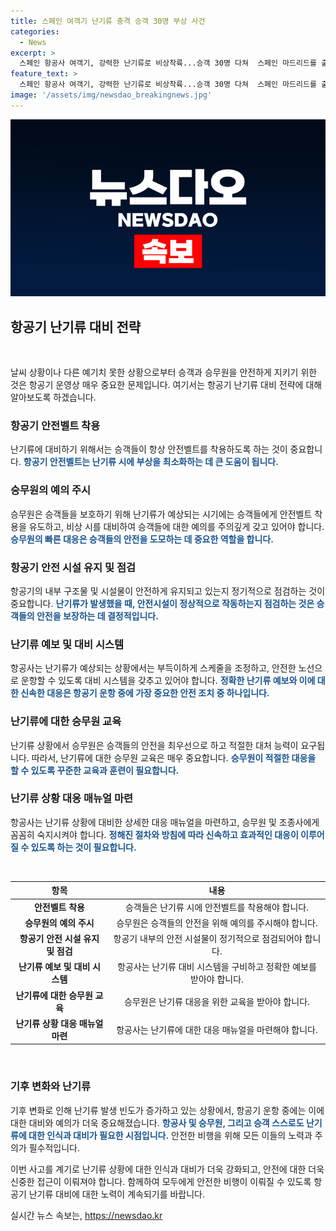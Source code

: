 ```yaml
---
title: 스페인 여객기 난기류 충격 승객 30명 부상 사건
categories:
  - News
excerpt: >
  스페인 항공사 여객기, 강력한 난기류로 비상착륙...승객 30명 다쳐  스페인 마드리드를 출발한 스페인 항공사 에어유로파의 여객기가 우루과이 몬테비데오로 향하던 중 강력한 난기류를 만나 승객 30명이 다친 사고가 발생했다. 사고로 부상을 입은 승객들이 이미 치료를 받고 있다는 보도에 비상 착륙 후 상황이 밝혀졌으며, 대기가 불안정해진 기후변화로 인해 난기류 비행기 사고가 증가하고 있는 것으로 분석된다. 이 같은 사고는 동기 대비 80% 증가한 난기류 사고의 일환으로 여겨진다.
feature_text: >
  스페인 항공사 여객기, 강력한 난기류로 비상착륙...승객 30명 다쳐  스페인 마드리드를 출발한 스페인 항공사 에어유로파의 여객기가 우루과이 몬테비데오로 향하던 중 강력한 난기류를 만나 승객 30명이 다친 사고가 발생했다. 사고로 부상을 입은 승객들이 이미 치료를 받고 있다는 보도에 비상 착륙 후 상황이 밝혀졌으며, 대기가 불안정해진 기후변화로 인해 난기류 비행기 사고가 증가하고 있는 것으로 분석된다. 이 같은 사고는 동기 대비 80% 증가한 난기류 사고의 일환으로 여겨진다.
image: '/assets/img/newsdao_breakingnews.jpg'
---
```


<p><img src="/assets/img/newsdao_breakingnews.jpg" alt="flaretime 속보" /></p>

<h2 data-ke-size="size26">항공기 난기류 대비 전략</h2>

<p data-ke-size="size16">&nbsp;</p>

<p>날씨 상황이나 다른 예기치 못한 상황으로부터 승객과 승무원을 안전하게 지키기 위한 것은 항공기 운영상 매우 중요한 문제입니다. 여기서는 항공기 난기류 대비 전략에 대해 알아보도록 하겠습니다.</p>

<h3>항공기 안전벨트 착용</h3>

<p>난기류에 대비하기 위해서는 승객들이 항상 안전벨트를 착용하도록 하는 것이 중요합니다. <b><span style="color: #1a5490;">항공기 안전벨트는 난기류 시에 부상을 최소화하는 데 큰 도움이 됩니다.</span></b></p>

<h3>승무원의 예의 주시</h3>

<p>승무원은 승객들을 보호하기 위해 난기류가 예상되는 시기에는 승객들에게 안전벨트 착용을 유도하고, 비상 시를 대비하여 승객들에 대한 예의를 주의깊게 갖고 있어야 합니다. <b><span style="color: #1a5490;">승무원의 빠른 대응은 승객들의 안전을 도모하는 데 중요한 역할을 합니다.</span></b></p>

<h3>항공기 안전 시설 유지 및 점검</h3>

<p>항공기의 내부 구조물 및 시설물이 안전하게 유지되고 있는지 정기적으로 점검하는 것이 중요합니다. <b><span style="color: #1a5490;">난기류가 발생했을 때, 안전시설이 정상적으로 작동하는지 점검하는 것은 승객들의 안전을 보장하는 데 결정적입니다.</span></b></p>

<h3>난기류 예보 및 대비 시스템</h3>

<p>항공사는 난기류가 예상되는 상황에서는 부득이하게 스케줄을 조정하고, 안전한 노선으로 운항할 수 있도록 대비 시스템을 갖추고 있어야 합니다. <b><span style="color: #1a5490;">정확한 난기류 예보와 이에 대한 신속한 대응은 항공기 운항 중에 가장 중요한 안전 조치 중 하나입니다.</span></b></p>

<h3>난기류에 대한 승무원 교육</h3>

<p>난기류 상황에서 승무원은 승객들의 안전을 최우선으로 하고 적절한 대처 능력이 요구됩니다. 따라서, 난기류에 대한 승무원 교육은 매우 중요합니다. <b><span style="color: #1a5490;">승무원이 적절한 대응을 할 수 있도록 꾸준한 교육과 훈련이 필요합니다.</span></b></p>

<h3>난기류 상황 대응 매뉴얼 마련</h3>

<p>항공사는 난기류 상황에 대비한 상세한 대응 매뉴얼을 마련하고, 승무원 및 조종사에게 꼼꼼히 숙지시켜야 합니다. <b><span style="color: #1a5490;">정해진 절차와 방침에 따라 신속하고 효과적인 대응이 이루어질 수 있도록 하는 것이 필요합니다.</span></b></p>

<p data-ke-size="size16">&nbsp;</p>

<table>
    <thead>
        <tr>
            <th><b>항목</b></th>
            <th><b>내용</b></th>
        </tr>
    </thead>
    <tbody>
        <tr>
            <td style="text-align: center; height: 17px;"><b>안전벨트 착용</b></td>
            <td style="text-align: center; height: 17px;">승객들은 난기류 시에 안전벨트를 착용해야 합니다.</td>
        </tr>
        <tr>
            <td style="text-align: center; height: 17px;"><b>승무원의 예의 주시</b></td>
            <td style="text-align: center; height: 17px;">승무원은 승객들의 안전을 위해 예의를 주시해야 합니다.</td>
        </tr>
        <tr>
            <td style="text-align: center; height: 17px;"><b>항공기 안전 시설 유지 및 점검</b></td>
            <td style="text-align: center; height: 17px;">항공기 내부의 안전 시설물이 정기적으로 점검되어야 합니다.</td>
        </tr>
        <tr>
            <td style="text-align: center; height: 17px;"><b>난기류 예보 및 대비 시스템</b></td>
            <td style="text-align: center; height: 17px;">항공사는 난기류 대비 시스템을 구비하고 정확한 예보를 받아야 합니다.</td>
        </tr>
        <tr>
            <td style="text-align: center; height: 17px;"><b>난기류에 대한 승무원 교육</b></td>
            <td style="text-align: center; height: 17px;">승무원은 난기류 대응을 위한 교육을 받아야 합니다.</td>
        </tr>
        <tr>
            <td style="text-align: center; height: 17px;"><b>난기류 상황 대응 매뉴얼 마련</b></td>
            <td style="text-align: center; height: 17px;">항공사는 난기류에 대한 대응 매뉴얼을 마련해야 합니다.</td>
        </tr>
    </tbody>
</table>

<p data-ke-size="size16">&nbsp;</p>

<h3>기후 변화와 난기류</h3>

<p>기후 변화로 인해 난기류 발생 빈도가 증가하고 있는 상황에서, 항공기 운항 중에는 이에 대한 대비와 예의가 더욱 중요해졌습니다. <b><span style="color: #1a5490;">항공사 및 승무원, 그리고 승객 스스로도 난기류에 대한 인식과 대비가 필요한 시점입니다.</span></b> 안전한 비행을 위해 모든 이들의 노력과 주의가 필수적입니다.</p>

<p>이번 사고를 계기로 난기류 상황에 대한 인식과 대비가 더욱 강화되고, 안전에 대한 더욱 신중한 접근이 이뤄져야 합니다. 함께하여 모두에게 안전한 비행이 이뤄질 수 있도록 항공기 난기류 대비에 대한 노력이 계속되기를 바랍니다.</p>
실시간 뉴스 속보는, <a href="https://newsdao.kr" rel="dofollow">https://newsdao.kr</a>


